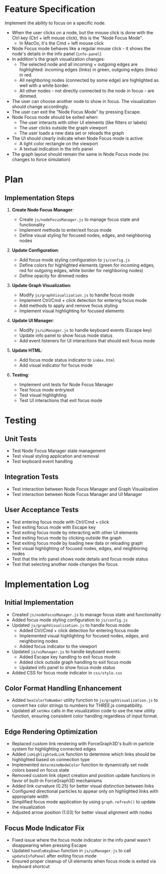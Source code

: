 # Feature Specification

Implement the ability to focus on a specific node.
- When the user clicks on a node, but the mouse click is done with the Ctrl key (Ctrl + left mouse click), this is the "Node Focus Mode".
    - In MacOs, it's the Cmd + left mouse click
- Node Focus mode behaves like a regular mouse click - it shows the node's details in the info panel (`info-panel`)
- In addition's the graph visualization changes:
    - The selected node and all incoming + outgoing edges are highlighted: incoming edges (links) in green, outgoing edges (links) in red.
    - All neighboring nodes (connected by some edge) are highlighted as well with a white border.
    - All other nodes - not directly connected to the node in focus - are dimmed.
- The user can choose another node to show in focus. The visualization should change accordingly.
- The user can exit the "Node Focus Mode" by pressing Escape.
- Node Focus mode should be exited when:
    - The user interacts with other UI elements (like filters or labels)
    - The user clicks outside the graph viewport
    - The user loads a new data set or reloads the graph
- The UI should clearly indicate when Node Focus mode is active:
    - A light color rectangle on the viewport
    - A textual indication in the info panel
- The graph layout should remain the same in Node Focus mode (no changes to force simulation)

# Plan

## Implementation Steps

1. **Create Node Focus Manager**:
   - Create `js/nodeFocusManager.js` to manage focus state and functionality
   - Implement methods to enter/exit focus mode
   - Define visual styling for focused nodes, edges, and neighboring nodes

2. **Update Configuration**:
   - Add focus mode styling configuration to `js/config.js`
   - Define colors for highlighted elements (green for incoming edges, red for outgoing edges, white border for neighboring nodes)
   - Define opacity for dimmed nodes

3. **Update Graph Visualization**:
   - Modify `js/graphVisualization.js` to handle focus mode
   - Implement Ctrl/Cmd + click detection for entering focus mode
   - Add methods to apply and remove focus styling
   - Implement visual highlighting for focused elements

4. **Update UI Manager**:
   - Modify `js/uiManager.js` to handle keyboard events (Escape key)
   - Update info panel to show focus mode status
   - Add event listeners for UI interactions that should exit focus mode

5. **Update HTML**:
   - Add focus mode status indicator to `index.html`
   - Add visual indicator for focus mode

6. **Testing**:
   - Implement unit tests for Node Focus Manager
   - Test focus mode entry/exit
   - Test visual highlighting
   - Test UI interactions that exit focus mode

# Testing

## Unit Tests
- Test Node Focus Manager state management
- Test visual styling application and removal
- Test keyboard event handling

## Integration Tests
- Test interaction between Node Focus Manager and Graph Visualization
- Test interaction between Node Focus Manager and UI Manager

## User Acceptance Tests
- Test entering focus mode with Ctrl/Cmd + click
- Test exiting focus mode with Escape key
- Test exiting focus mode by interacting with other UI elements
- Test exiting focus mode by clicking outside the graph
- Test exiting focus mode by loading new data or reloading graph
- Test visual highlighting of focused nodes, edges, and neighboring nodes
- Test that the info panel shows node details and focus mode status
- Test that selecting another node changes the focus

# Implementation Log

## Initial Implementation
- Created `js/nodeFocusManager.js` to manage focus state and functionality
- Added focus mode styling configuration to `js/config.js`
- Updated `js/graphVisualization.js` to handle focus mode:
  - Added Ctrl/Cmd + click detection for entering focus mode
  - Implemented visual highlighting for focused nodes, edges, and neighboring nodes
  - Added focus indicator to the viewport
- Updated `js/uiManager.js` to handle keyboard events:
  - Added Escape key handling to exit focus mode
  - Added click outside graph handling to exit focus mode
  - Updated info panel to show focus mode status
- Added CSS for focus mode indicator in `css/style.css`

## Color Format Handling Enhancement
- Added `hexColorToNumber` utility function to `js/graphVisualization.js` to convert hex color strings to numbers for THREE.js compatibility.
- Updated all `setHex` calls in the visualization code to use the new utility function, ensuring consistent color handling regardless of input format.

## Edge Rendering Optimization
- Replaced custom link rendering with ForceGraph3D's built-in particle system for highlighting connected edges
- Added `isHighlightedLink` function to determine which links should be highlighted based on connection type
- Implemented `determineNodeColor` function to dynamically set node colors based on focus state
- Removed custom link object creation and position update functions in favor of built-in ForceGraph3D mechanisms
- Added link curvature (0.25) for better visual distinction between links
- Configured directional particles to appear only on highlighted links with appropriate width
- Simplified focus mode application by using `graph.refresh()` to update the visualization
- Adjusted arrow position (1.03) for better visual alignment with nodes

## Focus Mode Indicator Fix
- Fixed issue where the focus mode indicator in the info panel wasn't disappearing when pressing Escape
- Updated `handleKeyDown` function in `js/uiManager.js` to call `updateInfoPanel` after exiting focus mode
- Ensured proper cleanup of UI elements when focus mode is exited via keyboard shortcut

